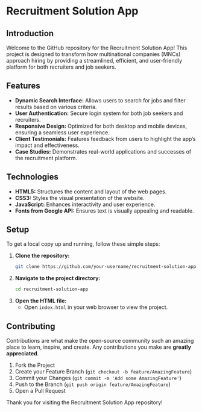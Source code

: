 # Recruitment Solution App

## Introduction

Welcome to the GitHub repository for the Recruitment Solution App! This project is designed to transform how multinational companies (MNCs) approach hiring by providing a streamlined, efficient, and user-friendly platform for both recruiters and job seekers.

## Features

- **Dynamic Search Interface:** Allows users to search for jobs and filter results based on various criteria.
- **User Authentication:** Secure login system for both job seekers and recruiters.
- **Responsive Design:** Optimized for both desktop and mobile devices, ensuring a seamless user experience.
- **Client Testimonials:** Features feedback from users to highlight the app’s impact and effectiveness.
- **Case Studies:** Demonstrates real-world applications and successes of the recruitment platform.

## Technologies

- **HTML5:** Structures the content and layout of the web pages.
- **CSS3:** Styles the visual presentation of the website.
- **JavaScript:** Enhances interactivity and user experience.
- **Fonts from Google API:** Ensures text is visually appealing and readable.

## Setup

To get a local copy up and running, follow these simple steps:

1. **Clone the repository:**
   ```bash
   git clone https://github.com/your-username/recruitment-solution-app.git
   ```
2. **Navigate to the project directory:**
   ```bash
   cd recruitment-solution-app
   ```
3. **Open the HTML file:**
   - Open `index.html` in your web browser to view the project.

## Contributing

Contributions are what make the open-source community such an amazing place to learn, inspire, and create. Any contributions you make are **greatly appreciated**.

1. Fork the Project
2. Create your Feature Branch (`git checkout -b feature/AmazingFeature`)
3. Commit your Changes (`git commit -m 'Add some AmazingFeature'`)
4. Push to the Branch (`git push origin feature/AmazingFeature`)
5. Open a Pull Request

Thank you for visiting the Recruitment Solution App repository!
